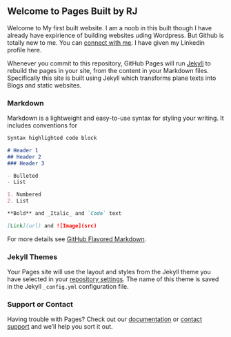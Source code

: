 ## Welcome to Pages Built by RJ

Welcome to My first built website. I am a noob in this built though I have already have expirience of building websites uding Wordpress. But Github is totally new to me.
You can [connect with me](https://www.linkedin.com/in/reetanka-jana/). I have given my Linkedin profile here.

Whenever you commit to this repository, GitHub Pages will run [Jekyll](https://jekyllrb.com/) to rebuild the pages in your site, from the content in your Markdown files.
Specifically this site is built using Jekyll which transforms plane texts into Blogs and static websites.

### Markdown

Markdown is a lightweight and easy-to-use syntax for styling your writing. It includes conventions for

```markdown
Syntax highlighted code block

# Header 1
## Header 2
### Header 3

- Bulleted
- List

1. Numbered
2. List

**Bold** and _Italic_ and `Code` text

[Link](url) and ![Image](src)
```

For more details see [GitHub Flavored Markdown](https://guides.github.com/features/mastering-markdown/).

### Jekyll Themes

Your Pages site will use the layout and styles from the Jekyll theme you have selected in your [repository settings](https://github.com/reetanka/reetankatest.github.io/settings/pages). The name of this theme is saved in the Jekyll `_config.yml` configuration file.

### Support or Contact

Having trouble with Pages? Check out our [documentation](https://docs.github.com/categories/github-pages-basics/) or [contact support](https://support.github.com/contact) and we’ll help you sort it out.
